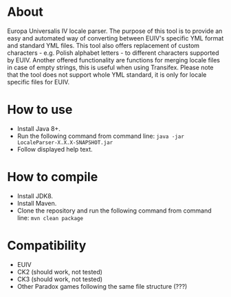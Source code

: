 # About
Europa Universalis IV locale parser. The purpose of this tool is to provide an easy and automated way of converting between EUIV's specific YML format and standard YML files. This tool also offers replacement of custom characters - e.g. Polish alphabet letters - to different characters supported by EUIV. Another offered functionality are functions for merging locale files in case of empty strings, this is useful when using Transifex. Please note that the tool does not support whole YML standard, it is only for locale specific files for EUIV.

# How to use
* Install Java 8+.
* Run the following command from command line:
 `java -jar LocaleParser-X.X.X-SNAPSHOT.jar`
* Follow displayed help text.

# How to compile
* Install JDK8.
* Install Maven.
* Clone the repository and run the following command from command line:
`mvn clean package`

# Compatibility
* EUIV
* CK2 (should work, not tested)
* CK3 (should work, not tested)
* Other Paradox games following the same file structure (???)
